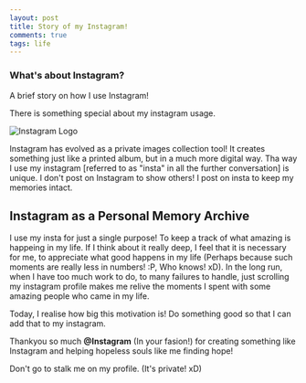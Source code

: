 ```yaml
---
layout: post
title: Story of my Instagram!
comments: true
tags: life
---
```


### What's about Instagram?
A brief story on how I use Instagram!

There is something special about my instagram usage. 

![Instagram Logo](https://shreyasb.com/thoughts/images/instagram_2.jpg)

Instagram has evolved as a private images collection tool! It creates something just like a printed album, but in a much more digital way. Tha way I use 
my instagram [referred to as "insta" in all the further conversation] is unique. I don't post on Instagram to show others! I post on insta to keep my memories intact.

## Instagram as a Personal Memory Archive

I use my insta for just a single purpose! To keep a track of what amazing is happeing in my life. If I think about it really deep, I feel that it is necessary for me, 
to appreciate what good happens in my life (Perhaps because such moments are really less in numbers! :P, Who knows! xD). In the long run, when I have too much work to do,
to many failures to handle, just scrolling my instagram profile makes me relive the moments I spent with some amazing people who came in my life. 

Today, I realise how big this motivation is! Do something good so that I can add that to my instagram.

Thankyou so much **@Instagram** (In your fasion!) for creating something like Instagram and helping hopeless souls like me finding hope!

Don't go to stalk me on my profile. (It's private! xD)

